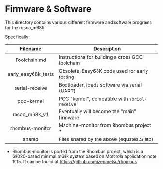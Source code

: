 # Firmware & Software

This directory contains various different firmware and software programs
for the rosco_m68k. 

Specifically:

| Filename            | Description                                    |
|:-------------------:|------------------------------------------------|
| Toolchain.md        | Instructions for building a cross GCC toolchain|
| early_easy68k_tests | Obsolete, Easy68K code used for early testing  |
| serial-receive      | Bootloader, loads software via serial (UART)   |
| poc-kernel          | POC "kernel", compatible with `serial-receive` |
| rosco_m68k_v1       | Eventually will become the "main" firmware     |
| rhombus-monitor     | Machine-monitor from Rhombus project *         |
| shared              | Files shared by the above (equates.S etc)      |

* Rhombus-monitor is ported from the Rhombus project, which is a 
  68020-based minimal m68k system based on Motorola application
  note 1015. It can be found at https://github.com/zenmetsu/rhombus


